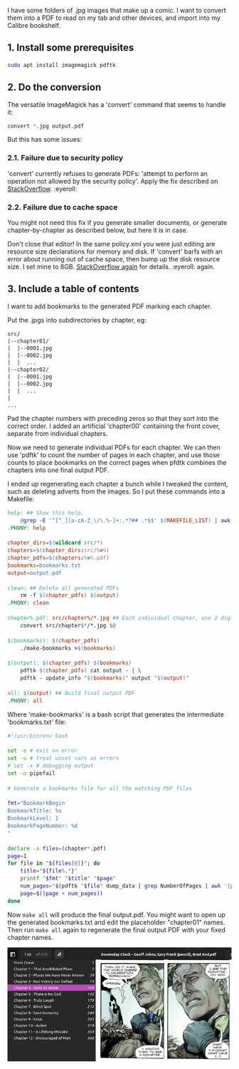 <!--
.. title: TIL: Constructing a PDF from .jpg image files
.. slug: til-constructing-a-pdf-from-jpg-image-files
.. date: 2024-10-21 09:55:18 UTC-05:00
.. tags: comic,til,bash,geek,linux,terminal
.. type: text
-->

I have some folders of .jpg images that make up a comic. I want to convert them into a PDF to read
on my tab and other devices, and import into my Calibre bookshelf.

## 1. Install some prerequisites

```bash
sudo apt install imagemagick pdftk
```

## 2. Do the conversion

The versatile ImageMagick has a 'convert' command that seems to handle it:

```bash
convert *.jpg output.pdf
```

But this has some issues:

### 2.1. Failure due to security policy

'convert' currently refuses to generate PDFs: 'attempt to perform an operation not allowed by the security policy'. Apply the fix described on [StackOverflow](https://stackoverflow.com/questions/52998331/imagemagick-security-policy-pdf-blocking-conversion). :eyeroll:

### 2.2. Failure due to cache space

You might not need this fix if you generate smaller documents, or generate chapter-by-chapter as
described below, but here it is in case.

Don't close that editor! In the same policy.xml you were just editing are resource size declarations for memory and disk. If 'convert' barfs with an error about running out of cache space, then bump
up the disk resource size. I set mine to 8GB. [StackOverflow again](https://unix.stackexchange.com/questions/329530/increasing-imagemagick-memory-disk-limits) for details. :eyeroll: again.

## 3. Include a table of contents

I want to add bookmarks to the generated PDF marking each chapter.

Put the .jpgs into subdirectories by chapter, eg:

```
src/
|--chapter01/
|  |--0001.jpg
|  |--0002.jpg
|  |  ...
|--chapter02/
|  |--0001.jpg
|  |--0002.jpg
|  |  ...
|
...
```

Pad the chapter numbers with preceding zeros so that they sort into the correct order. I added
an artificial 'chapter00' containing the front cover, separate from individual chapters.

Now we need to generate individual PDFs for each chapter. We can then use 'pdftk' to
count the number of pages in each chapter, and use those counts to place bookmarks on
the correct pages when pfdtk combines the chapters into one final output PDF.

I ended up regenerating each chapter a bunch while I tweaked the content, such as deleting adverts
from the images. So I put these commands into a Makefile:

```makefile
help: ## Show this help.
	@grep -E '^[^_][a-zA-Z_\/\.%-]+:.*?## .*$$' $(MAKEFILE_LIST) | awk 'BEGIN {FS = ":.*?## "}; {printf "\033[36m%-12s\033[0m %s\n", $$1, $$2}'
.PHONY: help

chapter_dirs=$(wildcard src/*)
chapters=$(chapter_dirs:src/%=%)
chapter_pdfs=$(chapters:%=%.pdf)
bookmarks=bookmarks.txt
output=output.pdf

clean: ## Delete all generated PDFs
	rm -f $(chapter_pdfs) $(output)
.PHONY: clean

chapter%.pdf: src/chapter%/*.jpg ## Each individual chapter, use 2 digits
	convert src/chapter$*/*.jpg $@

$(bookmarks): $(chapter_pdfs)
	./make-bookmarks >$(bookmarks)

$(output): $(chapter_pdfs) $(bookmarks)
	pdftk $(chapter_pdfs) cat output - | \
	pdftk - update_info "$(bookmarks)" output "$(output)"

all: $(output) ## Build final output PDF
.PHONY: all
```

Where 'make-bookmarks' is a bash script that generates the intermediate 'bookmarks.txt' file:

```bash
#!/usr/bin/env bash

set -e # exit on error
set -u # treat unset vars as errors
# set -x # debugging output
set -o pipefail

# Generate a bookmarks file for all the matching PDF files

fmt="BookmarkBegin
BookmarkTitle: %s
BookmarkLevel: 1
BookmarkPageNumber: %d
"

declare -a files=(chapter*.pdf)
page=1
for file in "${files[@]}"; do
    title="${file%.*}"
    printf "$fmt" "$title" "$page"
    num_pages="$(pdftk "$file" dump_data | grep NumberOfPages | awk '{print $2}')"
    page=$((page + num_pages))
done
```

Now `make all` will produce the final output.pdf. You might want to open up the generated
bookmarks.txt and edit the placeholder "chapter01" names. Then run `make all` again to
regenerate the final output PDF with your fixed chapter names.

![Rorschach II meets Adrian](/files/2024/doomsday-clock-r2-meets-adrian.webp)

